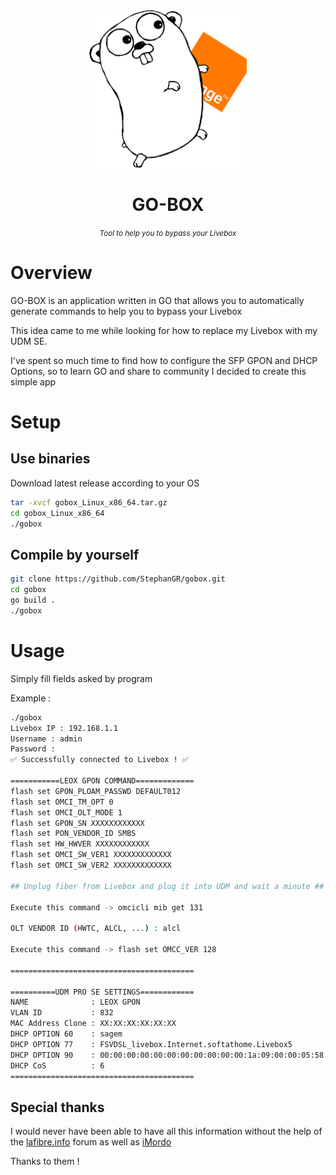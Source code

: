 <div align="center">
<img src="images/logo.png" width="50%">
<h1> GO-BOX</h1>
<small><i>Tool to help you to bypass your Livebox</i></small>
</div>


# Overview
GO-BOX is an application written in GO that allows you to automatically generate commands to help you to bypass your Livebox

This idea came to me while looking for how to replace my Livebox with my UDM SE.

I've spent so much time to find how to configure the SFP GPON and DHCP Options, so to learn GO and share to community I decided to create this simple app

# Setup
## Use binaries
Download latest release according to your OS

```bash
tar -xvcf gobox_Linux_x86_64.tar.gz
cd gobox_Linux_x86_64
./gobox
```

## Compile by yourself
```bash
git clone https://github.com/StephanGR/gobox.git
cd gobox
go build .
./gobox
```

# Usage
Simply fill fields asked by program

Example :
```bash
./gobox
Livebox IP : 192.168.1.1
Username : admin
Password : 
✅ Successfully connected to Livebox ! ✅

===========LEOX GPON COMMAND=============
flash set GPON_PLOAM_PASSWD DEFAULT012
flash set OMCI_TM_OPT 0
flash set OMCI_OLT_MODE 1
flash set GPON_SN XXXXXXXXXXXX
flash set PON_VENDOR_ID SMBS
flash set HW_HWVER XXXXXXXXXXXX
flash set OMCI_SW_VER1 XXXXXXXXXXXXX
flash set OMCI_SW_VER2 XXXXXXXXXXXXX

## Unplug fiber from Livebox and plug it into UDM and wait a minute ##

Execute this command -> omcicli mib get 131

OLT VENDOR ID (HWTC, ALCL, ...) : alcl

Execute this command -> flash set OMCC_VER 128

=========================================

==========UDM PRO SE SETTINGS============
NAME              : LEOX GPON
VLAN ID           : 832
MAC Address Clone : XX:XX:XX:XX:XX:XX
DHCP OPTION 60    : sagem
DHCP OPTION 77    : FSVDSL_livebox.Internet.softathome.Livebox5
DHCP OPTION 90    : 00:00:00:00:00:00:00:00:00:00:00:1a:09:00:00:05:58:01:03:41:01:0D:66:74:69:2F:67:66:XX:XX:XX:XX:XX:XX:XX:XX:XX:XX:XX:XX:XX:XX:XX:XX:XX:XX:XX:XX:XX:XX:XX:XX:XX:XX:XX:XX:XX:XX:XX:XX:XX:XX:XX:XX:XX:XX:XX:XX:XX:XX
DHCP CoS          : 6 
=========================================
```

## Special thanks
I would never have been able to have all this information without the help of the [lafibre.info](https://lafibre.info/remplacer-livebox/mise-en-route-leox-lxt-010h-d/) forum as well as [iMordo](https://github.com/iMord0)

Thanks to them !